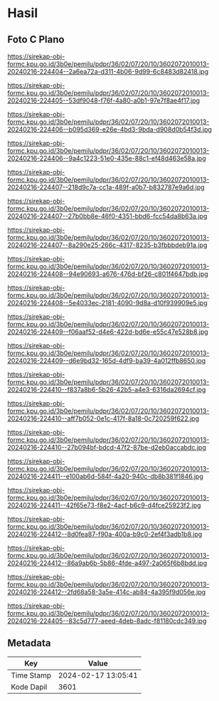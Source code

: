 # Hasil

## Foto C Plano

https://sirekap-obj-formc.kpu.go.id/3b0e/pemilu/pdpr/36/02/07/20/10/3602072010013-20240216-224404--2a6ea72a-d311-4b06-9d99-6c8483d82418.jpg

https://sirekap-obj-formc.kpu.go.id/3b0e/pemilu/pdpr/36/02/07/20/10/3602072010013-20240216-224405--53df9048-f76f-4a80-a0b1-97e7f8ae4f17.jpg

https://sirekap-obj-formc.kpu.go.id/3b0e/pemilu/pdpr/36/02/07/20/10/3602072010013-20240216-224406--b095d369-e26e-4bd3-9bda-d908d0b54f3d.jpg

https://sirekap-obj-formc.kpu.go.id/3b0e/pemilu/pdpr/36/02/07/20/10/3602072010013-20240216-224406--9a4c1223-51e0-435e-88c1-ef48d463e58a.jpg

https://sirekap-obj-formc.kpu.go.id/3b0e/pemilu/pdpr/36/02/07/20/10/3602072010013-20240216-224407--218d9c7a-cc1a-489f-a0b7-b832787e9a6d.jpg

https://sirekap-obj-formc.kpu.go.id/3b0e/pemilu/pdpr/36/02/07/20/10/3602072010013-20240216-224407--27b0bb8e-46f0-4351-bbd6-fcc54da8b63a.jpg

https://sirekap-obj-formc.kpu.go.id/3b0e/pemilu/pdpr/36/02/07/20/10/3602072010013-20240216-224407--8a290e25-266c-4317-8235-b3fbbbdeb91a.jpg

https://sirekap-obj-formc.kpu.go.id/3b0e/pemilu/pdpr/36/02/07/20/10/3602072010013-20240216-224408--94e90693-a676-476d-bf26-c801f4647bdb.jpg

https://sirekap-obj-formc.kpu.go.id/3b0e/pemilu/pdpr/36/02/07/20/10/3602072010013-20240216-224408--5e4033ec-2181-4090-9d8a-d10f939909e5.jpg

https://sirekap-obj-formc.kpu.go.id/3b0e/pemilu/pdpr/36/02/07/20/10/3602072010013-20240216-224409--f06aaf52-d4e6-422d-bd6e-e55c47e528b8.jpg

https://sirekap-obj-formc.kpu.go.id/3b0e/pemilu/pdpr/36/02/07/20/10/3602072010013-20240216-224409--d6e9bd32-165d-4df9-ba39-4a012ffb8650.jpg

https://sirekap-obj-formc.kpu.go.id/3b0e/pemilu/pdpr/36/02/07/20/10/3602072010013-20240216-224410--f837a8b6-5b26-42b5-a4e3-6316da2694cf.jpg

https://sirekap-obj-formc.kpu.go.id/3b0e/pemilu/pdpr/36/02/07/20/10/3602072010013-20240216-224410--aff7b052-0e1c-417f-8a18-0c720259f622.jpg

https://sirekap-obj-formc.kpu.go.id/3b0e/pemilu/pdpr/36/02/07/20/10/3602072010013-20240216-224410--27b094bf-bdcd-47f2-87be-d2eb0accabdc.jpg

https://sirekap-obj-formc.kpu.go.id/3b0e/pemilu/pdpr/36/02/07/20/10/3602072010013-20240216-224411--e100ab6d-584f-4a20-940c-db8b381f1846.jpg

https://sirekap-obj-formc.kpu.go.id/3b0e/pemilu/pdpr/36/02/07/20/10/3602072010013-20240216-224411--42f65e73-f8e2-4acf-b6c9-d4fce25923f2.jpg

https://sirekap-obj-formc.kpu.go.id/3b0e/pemilu/pdpr/36/02/07/20/10/3602072010013-20240216-224412--8d0fea87-f90a-400a-b9c0-2ef4f3adb1b8.jpg

https://sirekap-obj-formc.kpu.go.id/3b0e/pemilu/pdpr/36/02/07/20/10/3602072010013-20240216-224412--86a9ab6b-5b86-4fde-a497-2a065f6b8bdd.jpg

https://sirekap-obj-formc.kpu.go.id/3b0e/pemilu/pdpr/36/02/07/20/10/3602072010013-20240216-224412--2fd68a58-3a5e-414c-ab84-4a395f9d056e.jpg

https://sirekap-obj-formc.kpu.go.id/3b0e/pemilu/pdpr/36/02/07/20/10/3602072010013-20240216-224405--83c5d777-aeed-4deb-8adc-f81180cdc349.jpg


## Metadata

| Key        | Value               |
| ---------- | ------------------- |
| Time Stamp | 2024-02-17 13:05:41 |
| Kode Dapil | 3601                |



